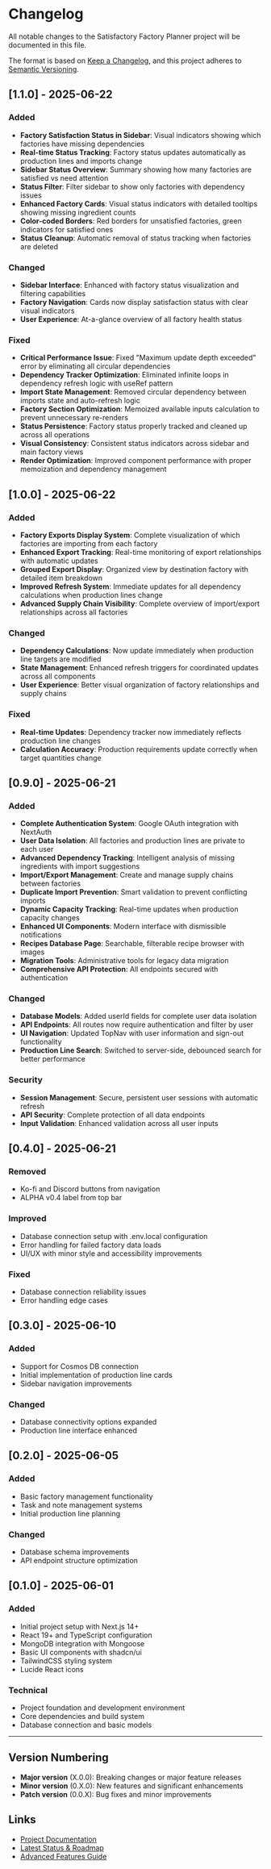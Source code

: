 # Changelog

All notable changes to the Satisfactory Factory Planner project will be documented in this file.

The format is based on [Keep a Changelog](https://keepachangelog.com/en/1.0.0/),
and this project adheres to [Semantic Versioning](https://semver.org/spec/v2.0.0.html).

## [1.1.0] - 2025-06-22

### Added
- **Factory Satisfaction Status in Sidebar**: Visual indicators showing which factories have missing dependencies
- **Real-time Status Tracking**: Factory status updates automatically as production lines and imports change
- **Sidebar Status Overview**: Summary showing how many factories are satisfied vs need attention
- **Status Filter**: Filter sidebar to show only factories with dependency issues
- **Enhanced Factory Cards**: Visual status indicators with detailed tooltips showing missing ingredient counts
- **Color-coded Borders**: Red borders for unsatisfied factories, green indicators for satisfied ones
- **Status Cleanup**: Automatic removal of status tracking when factories are deleted

### Changed
- **Sidebar Interface**: Enhanced with factory status visualization and filtering capabilities
- **Factory Navigation**: Cards now display satisfaction status with clear visual indicators
- **User Experience**: At-a-glance overview of all factory health status

### Fixed
- **Critical Performance Issue**: Fixed "Maximum update depth exceeded" error by eliminating all circular dependencies
- **Dependency Tracker Optimization**: Eliminated infinite loops in dependency refresh logic with useRef pattern
- **Import State Management**: Removed circular dependency between imports state and auto-refresh logic
- **Factory Section Optimization**: Memoized available inputs calculation to prevent unnecessary re-renders
- **Status Persistence**: Factory status properly tracked and cleaned up across all operations
- **Visual Consistency**: Consistent status indicators across sidebar and main factory views
- **Render Optimization**: Improved component performance with proper memoization and dependency management

## [1.0.0] - 2025-06-22

### Added
- **Factory Exports Display System**: Complete visualization of which factories are importing from each factory
- **Enhanced Export Tracking**: Real-time monitoring of export relationships with automatic updates
- **Grouped Export Display**: Organized view by destination factory with detailed item breakdown
- **Improved Refresh System**: Immediate updates for all dependency calculations when production lines change
- **Advanced Supply Chain Visibility**: Complete overview of import/export relationships across all factories

### Changed
- **Dependency Calculations**: Now update immediately when production line targets are modified
- **State Management**: Enhanced refresh triggers for coordinated updates across all components
- **User Experience**: Better visual organization of factory relationships and supply chains

### Fixed
- **Real-time Updates**: Dependency tracker now immediately reflects production line changes
- **Calculation Accuracy**: Production requirements update correctly when target quantities change

## [0.9.0] - 2025-06-21

### Added
- **Complete Authentication System**: Google OAuth integration with NextAuth
- **User Data Isolation**: All factories and production lines are private to each user
- **Advanced Dependency Tracking**: Intelligent analysis of missing ingredients with import suggestions
- **Import/Export Management**: Create and manage supply chains between factories
- **Duplicate Import Prevention**: Smart validation to prevent conflicting imports
- **Dynamic Capacity Tracking**: Real-time updates when production capacity changes
- **Enhanced UI Components**: Modern interface with dismissible notifications
- **Recipes Database Page**: Searchable, filterable recipe browser with images
- **Migration Tools**: Administrative tools for legacy data migration
- **Comprehensive API Protection**: All endpoints secured with authentication

### Changed
- **Database Models**: Added userId fields for complete user data isolation
- **API Endpoints**: All routes now require authentication and filter by user
- **UI Navigation**: Updated TopNav with user information and sign-out functionality
- **Production Line Search**: Switched to server-side, debounced search for better performance

### Security
- **Session Management**: Secure, persistent user sessions with automatic refresh
- **API Security**: Complete protection of all data endpoints
- **Input Validation**: Enhanced validation across all user inputs

## [0.4.0] - 2025-06-21

### Removed
- Ko-fi and Discord buttons from navigation
- ALPHA v0.4 label from top bar

### Improved
- Database connection setup with .env.local configuration
- Error handling for failed factory data loads
- UI/UX with minor style and accessibility improvements

### Fixed
- Database connection reliability issues
- Error handling edge cases

## [0.3.0] - 2025-06-10

### Added
- Support for Cosmos DB connection
- Initial implementation of production line cards
- Sidebar navigation improvements

### Changed
- Database connectivity options expanded
- Production line interface enhanced

## [0.2.0] - 2025-06-05

### Added
- Basic factory management functionality
- Task and note management systems
- Initial production line planning

### Changed
- Database schema improvements
- API endpoint structure optimization

## [0.1.0] - 2025-06-01

### Added
- Initial project setup with Next.js 14+
- React 19+ and TypeScript configuration
- MongoDB integration with Mongoose
- Basic UI components with shadcn/ui
- TailwindCSS styling system
- Lucide React icons

### Technical
- Project foundation and development environment
- Core dependencies and build system
- Database connection and basic models

---

## Version Numbering

- **Major version** (X.0.0): Breaking changes or major feature releases
- **Minor version** (0.X.0): New features and significant enhancements
- **Patch version** (0.0.X): Bug fixes and minor improvements

## Links

- [Project Documentation](./docs/README.md)
- [Latest Status & Roadmap](./docs/11-project-status-and-roadmap.md)
- [Advanced Features Guide](./docs/15-advanced-factory-management.md)
